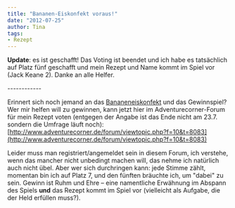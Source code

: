 ```yaml
---
title: "Bananen-Eiskonfekt voraus!"
date: "2012-07-25" 
author: Tina
tags:
- Rezept
---
```


**Update**: es ist geschafft! Das Voting ist beendet und ich habe es tatsächlich auf Platz fünf geschafft und mein Rezept und Name kommt im Spiel vor (Jack Keane 2). Danke an alle Helfer.

\------------

Erinnert sich noch jemand an das [Bananeneiskonfekt](/posts/2012/07/bananen-eiskonfekt-ohne-eis/) und das Gewinnspiel? Wer mir helfen will zu gewinnen, kann jetzt hier im Adventurecorner-Forum für mein Rezept voten (entgegen der Angabe ist das Ende nicht am 23.7. sondern die Umfrage läuft noch): [http://www.adventurecorner.de/forum/viewtopic.php?f=10&t=8083](http://www.adventurecorner.de/forum/viewtopic.php?f=10&t=8083)

Leider muss man registriert/angemeldet sein in diesem Forum, ich verstehe, wenn das mancher nicht unbedingt machen will, das nehme ich natürlich auch nicht übel. Aber wer sich durchringen kann: jede Stimme zählt, momentan bin ich auf Platz 7, und den fünften bräuchte ich, um "dabei" zu sein. Gewinn ist Ruhm und Ehre – eine namentliche Erwähnung im Abspann des Spiels **und** das Rezept kommt im Spiel vor (vielleicht als Aufgabe, die der Held erfüllen muss?).
